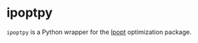 # ipoptpy

`ipoptpy` is a Python wrapper for the [Ipopt](https://projects.coin-or.org/Ipopt) optimization package.
